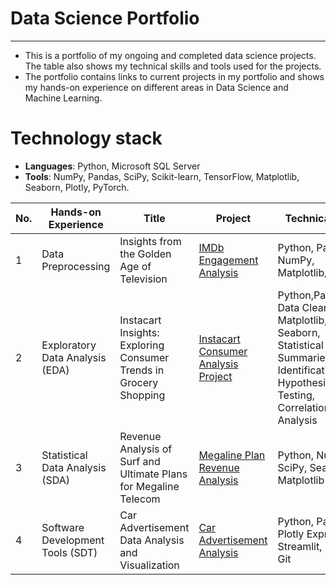 # Data Science Portfolio

---

- This is a portfolio of my ongoing and completed data science projects. The table also shows my technical skills and tools used for the projects.
- The portfolio contains links to current projects in my portfolio and shows my hands-on experience on different areas in Data Science and Machine Learning.

# Technology stack
- **Languages**: Python, Microsoft SQL Server
- **Tools**: NumPy, Pandas, SciPy, Scikit-learn, TensorFlow, Matplotlib, Seaborn, Plotly, PyTorch.

| No. |    Hands-on Experience |            Title                 |        Project       | Technical skills       |  Completed   |
|---- |   -------------------- |   ------------------------------ |     -------------   |--------------- |  ---------   |
|1    |   Data Preprocessing   |     Insights from the Golden Age of Television          | [IMDb Engagement Analysis](https://github.com/pateldhruval872/Analysis-of-IMDb-Ratings-and-Votes)           | Python, Pandas, NumPy, Matplotlib/Seaborn |       &#9745; |
|2    |   Exploratory Data Analysis (EDA)   | Instacart Insights: Exploring Consumer Trends in Grocery Shopping          | [Instacart Consumer Analysis Project](https://github.com/pateldhruval872/Instacart-Consumer-Analysis-Project)           | Python,Pandas, Data Cleaning, Matplotlib, Seaborn, Statistical Summaries, Trend Identification, Hypothesis Testing, Correlation Analysis |       &#9745; |
|3    |   Statistical Data Analysis (SDA)   | Revenue Analysis of Surf and Ultimate Plans for Megaline Telecom       | [Megaline Plan Revenue Analysis](https://github.com/pateldhruval872/Megaline-Plan-Revenue-Analysis)           | Python, Numpy, SciPy, Seaborn, Matplotlib |       &#9745; |
|4    |   Software Development Tools (SDT)   | Car Advertisement Data Analysis and Visualization       | [Car Advertisement Analysis](https://github.com/pateldhruval872/Software_Development_Tools.git)           | Python, Pandas, Plotly Express, Streamlit, Render, Git |       &#9745; |

